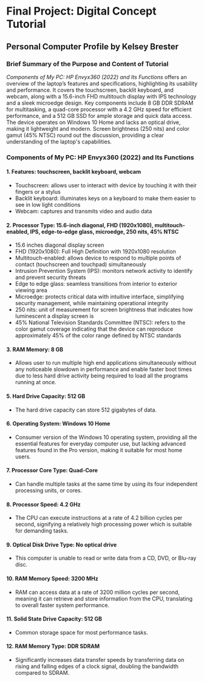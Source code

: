 # Final Project: Digital Concept Tutorial
## Personal Computer Profile by Kelsey Brester
### Brief Summary of the Purpose and Content of Tutorial 
_Components of My PC: HP Envyx360 (2022) and Its Functions_ offers an overview of the laptop’s features and specifications, highlighting its usability and performance. It covers the touchscreen, backlit keyboard, and webcam, along with a 15.6-inch FHD multitouch display with IPS technology and a sleek microedge design. Key components include 8 GB DDR SDRAM for multitasking, a quad-core processor with a 4.2 GHz speed for efficient performance, and a 512 GB SSD for ample storage and quick data access. The device operates on Windows 10 Home and lacks an optical drive, making it lightweight and modern. Screen brightness (250 nits) and color gamut (45% NTSC) round out the discussion, providing a clear understanding of the laptop's capabilities.
### Components of My PC: HP Envyx360 (2022) and Its Functions
#### 1. Features: touchscreen, backlit keyboard, webcam
* Touchscreen: allows user to interact with device by touching it with their fingers or a stylus  
* Backlit keyboard: illuminates keys on a keyboard to make them easier to see in low light conditions  
* Webcam: captures and transmits video and audio data  
#### 2. Processor Type: 15.6-inch diagonal, FHD (1920x1080), multitouch-enabled, IPS, edge-to-edge glass, microedge, 250 nits, 45% NTSC
* 15.6 inches diagonal display screen
* FHD (1920x1080): Full High Definition with 1920x1080 resolution
* Multitouch-enabled: allows device to respond to multiple points of contact (touchscreen and touchpad) simultaneously
* Intrusion Prevention System (IPS): monitors network activity to identify and prevent security threats
* Edge to edge glass: seamless transitions from interior to exterior viewing area
* Microedge: protects critical data with intuitive interface, simplifying security management, while maintaining operational integrity
* 250 nits: unit of measurement for screen brightness that indicates how luminescent a display screen is
* 45% National Television Standards Committee (NTSC): refers to the color gamut coverage indicating that the device can reproduce approximately 45% of the color range defined by NTSC standards
#### 3. RAM Memory: 8 GB
  * Allows user to run multiple high end applications simultaneously without any noticeable slowdown in performance and enable faster boot times due to less hard drive activity being required to load all the programs running at once.
#### 5. Hard Drive Capacity: 512 GB
* The hard drive capacity can store 512 gigabytes of data.
#### 6. Operating System: Windows 10 Home
* Consumer version of the Windows 10 operating system, providing all the essential features for everyday computer use, but lacking advanced features found in the Pro version, making it suitable for most home users.
#### 7. Processor Core Type: Quad-Core
* Can handle multiple tasks at the same time by using its four independent processing units, or cores.
#### 8. Processor Speed: 4.2 GHz
* The CPU can execute instructions at a rate of 4.2 billion cycles per second, signifying a relatively high processing power which is suitable for demanding tasks.
#### 9. Optical Disk Drive Type: No optical drive
* This computer is unable to read or write data from a CD, DVD, or Blu-ray disc.
#### 10. RAM Memory Speed: 3200 MHz
* RAM can access data at a rate of 3200 million cycles per second, meaning it can retrieve and store information from the CPU, translating to overall faster system performance.
#### 11. Solid State Drive Capacity: 512 GB
* Common storage space for most performance tasks.
#### 12. RAM Memory Type: DDR SDRAM
* Significantly increases data transfer speeds by transferring data on rising and falling edges of a clock signal, doubling the bandwidth compared to SDRAM.
